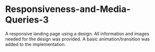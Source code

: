 # Responsiveness-and-Media-Queries-3
A responsive landing page using a design.   All information and images needed for the design was provided.   A basic animation/transition was added to the implementation.
